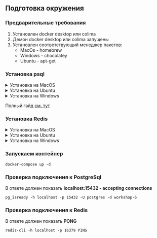 ## Подготовка окружения
### Предварительные требования
1. Установлен docker desktop или colima
2. Демон docker desktop или colima запущены
3. Установлен соответствующий менеджер пакетов:
   - MacOs - homebrew
   - Windows - chocolatey
   - Ubuntu - apt-get

### Установка psql
<details>
  <summary>Установка на MacOS</summary>

```shell
brew install libpq
brew link --force libpq
```
</details>

<details>
  <summary>Установка на Ubuntu</summary>

```shell
sudo apt-get update
sudo apt-get install postgresql-client
```
</details>

<details>
  <summary>Установка на Windows</summary>

```shell
choco install postgresql
```
</details>

Полный гайд [см. тут](https://www.timescale.com/blog/how-to-install-psql-on-mac-ubuntu-debian-windows/)

### Установка Redis
<details>
  <summary>Установка на MacOS</summary>

```shell
brew install redis
```
</details>

<details>
  <summary>Установка на Ubuntu</summary>

```shell
sudo apt-get install redis
```
</details>

<details>
  <summary>Установка на Windows</summary>

см. интрукцию [тут](https://redis.io/docs/getting-started/installation/install-redis-on-windows)
</details>

### Запускаем контейнер
```shell
docker-compose up -d
```
### Проверка подключения к PostgreSql
В ответе должен показать **localhost:15432 - accepting connections**
```shell
pg_isready -h localhost -p 15432 -U postgres -d workshop-6
```
### Проверка подключения к Redis
В ответе должен показать **PONG**
```shell
redis-cli -h localhost -p 16379 PING
```
